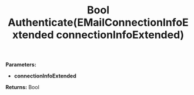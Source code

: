 ﻿---
uid: crmscript_ref_NSEMailAgent_Authenticate
title: Bool Authenticate(EMailConnectionInfoExtended connectionInfoExtended)
intellisense: NSEMailAgent.Authenticate
keywords: NSEMailAgent, Authenticate
so.topic: reference
---



**Parameters:**
 - **connectionInfoExtended** 

**Returns:** Bool